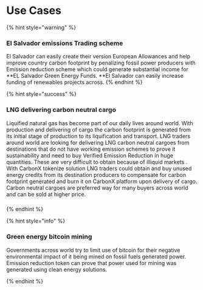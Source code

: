 # Use Cases

{% hint style="warning" %}
### El Salvador emissions Trading scheme

El Salvador can easily create their version European Allowances and help improve country carbon footprint by penalizing fossil power producers with Emission reduction scheme which could generate substantial income for **EL Salvador Green Energy Funds. **El Salvador can easily increase funding of renewables projects across.
{% endhint %}

{% hint style="success" %}
### LNG delivering carbon neutral cargo

Liquified natural gas has become part of our daily lives around world. With production and delivering of cargo the carbon footprint is generated from its initial stage of production to its liquification and transport. LNG traders around world are looking for delivering LNG carbon neutral cargoes from destinations that do not have working emission schemes to prove it sustainability and need to buy Verified Emission Reduction in huge quantities. These are very difficult to obtain because of illiquid markets . With CarbonX tokenize solution LNG traders could obtain and buy unused energy credits from its destination producers to compensate for carbon footprint generated and burn it on CarbonX platform upon delivery of cargo. Carbon neutral cargoes are preferred way for many buyers across world and can be sold at higher price.

### &#x20;
{% endhint %}

{% hint style="info" %}
### Green energy bitcoin mining

Governments across world try to limit use of bitcoin for their negative environmental impact  of it being mined on fossil fuels generated power. Emission reduction token can prove that power used for mining was generated using clean energy solutions.


{% endhint %}
